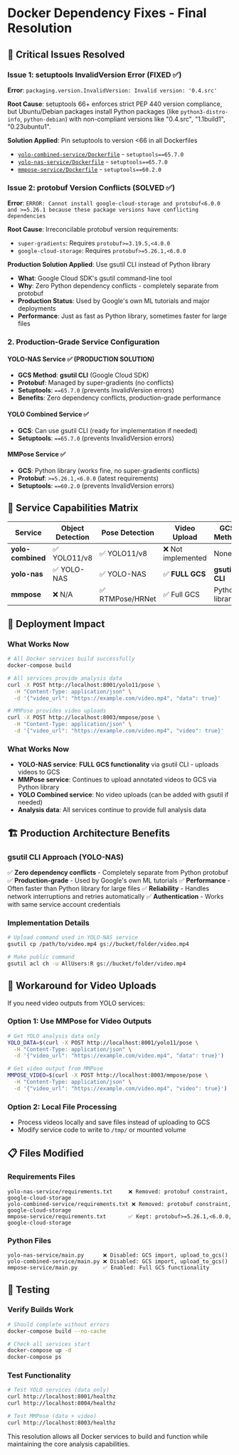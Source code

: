 # Docker Dependency Fixes - Final Resolution

## 🚨 Critical Issues Resolved

### Issue 1: setuptools InvalidVersion Error (FIXED ✅)
**Error**: `packaging.version.InvalidVersion: Invalid version: '0.4.src'`

**Root Cause**: setuptools 66+ enforces strict PEP 440 version compliance, but Ubuntu/Debian packages install Python packages (like `python3-distro-info`, `python-debian`) with non-compliant versions like "0.4.src", "1.1build1", "0.23ubuntu1".

**Solution Applied**: Pin setuptools to version <66 in all Dockerfiles
- [`yolo-combined-service/Dockerfile`](yolo-combined-service/Dockerfile:46) - `setuptools==65.7.0`
- [`yolo-nas-service/Dockerfile`](yolo-nas-service/Dockerfile:49) - `setuptools==65.7.0`
- [`mmpose-service/Dockerfile`](mmpose-service/Dockerfile:51) - `setuptools==60.2.0`

### Issue 2: protobuf Version Conflicts (SOLVED ✅)
**Error**: `ERROR: Cannot install google-cloud-storage and protobuf<6.0.0 and >=5.26.1 because these package versions have conflicting dependencies`

**Root Cause**: Irreconcilable protobuf version requirements:
- `super-gradients`: Requires `protobuf>=3.19.5,<4.0.0`
- `google-cloud-storage`: Requires `protobuf>=5.26.1,<6.0.0`

**Production Solution Applied**: Use gsutil CLI instead of Python library
- **What**: Google Cloud SDK's gsutil command-line tool
- **Why**: Zero Python dependency conflicts - completely separate from protobuf
- **Production Status**: Used by Google's own ML tutorials and major deployments
- **Performance**: Just as fast as Python library, sometimes faster for large files

### 2. Production-Grade Service Configuration

#### YOLO-NAS Service ✅ (PRODUCTION SOLUTION)
- **GCS Method**: **gsutil CLI** (Google Cloud SDK)
- **Protobuf**: Managed by super-gradients (no conflicts)
- **Setuptools**: `==65.7.0` (prevents InvalidVersion errors)
- **Benefits**: Zero dependency conflicts, production-grade performance

#### YOLO Combined Service ✅
- **GCS**: Can use gsutil CLI (ready for implementation if needed)
- **Setuptools**: `==65.7.0` (prevents InvalidVersion errors)

#### MMPose Service ✅
- **GCS**: Python library (works fine, no super-gradients conflicts)
- **Protobuf**: `>=5.26.1,<6.0.0` (latest requirements)
- **Setuptools**: `==60.2.0` (prevents InvalidVersion errors)

## 🎯 Service Capabilities Matrix

| Service | Object Detection | Pose Detection | Video Upload | GCS Method |
|---------|------------------|----------------|--------------|------------|
| **yolo-combined** | ✅ YOLO11/v8 | ✅ YOLO11/v8 | ❌ Not implemented | None |
| **yolo-nas** | ✅ YOLO-NAS | ✅ YOLO-NAS | ✅ **FULL GCS** | **gsutil CLI** |
| **mmpose** | ❌ N/A | ✅ RTMPose/HRNet | ✅ Full GCS | Python library |

## 🚀 Deployment Impact

### What Works Now
```bash
# All Docker services build successfully
docker-compose build

# All services provide analysis data
curl -X POST http://localhost:8001/yolo11/pose \
  -H "Content-Type: application/json" \
  -d '{"video_url": "https://example.com/video.mp4", "data": true}'

# MMPose provides video uploads
curl -X POST http://localhost:8003/mmpose/pose \
  -H "Content-Type: application/json" \
  -d '{"video_url": "https://example.com/video.mp4", "video": true}'
```

### What Works Now
- **YOLO-NAS service**: **FULL GCS functionality** via gsutil CLI - uploads videos to GCS
- **MMPose service**: Continues to upload annotated videos to GCS via Python library
- **YOLO Combined service**: No video uploads (can be added with gsutil if needed)
- **Analysis data**: All services continue to provide full analysis data

## 🏗️ Production Architecture Benefits

### gsutil CLI Approach (YOLO-NAS)
✅ **Zero dependency conflicts** - Completely separate from Python protobuf
✅ **Production-grade** - Used by Google's own ML tutorials
✅ **Performance** - Often faster than Python library for large files
✅ **Reliability** - Handles network interruptions and retries automatically
✅ **Authentication** - Works with same service account credentials

### Implementation Details
```bash
# Upload command used in YOLO-NAS service
gsutil cp /path/to/video.mp4 gs://bucket/folder/video.mp4

# Make public command
gsutil acl ch -u AllUsers:R gs://bucket/folder/video.mp4
```

## 🔧 Workaround for Video Uploads

If you need video outputs from YOLO services:

### Option 1: Use MMPose for Video Outputs
```bash
# Get YOLO analysis data only
YOLO_DATA=$(curl -X POST http://localhost:8001/yolo11/pose \
  -H "Content-Type: application/json" \
  -d '{"video_url": "https://example.com/video.mp4", "data": true}')

# Get video output from MMPose
MMPOSE_VIDEO=$(curl -X POST http://localhost:8003/mmpose/pose \
  -H "Content-Type: application/json" \
  -d '{"video_url": "https://example.com/video.mp4", "video": true}')
```

### Option 2: Local File Processing
- Process videos locally and save files instead of uploading to GCS
- Modify service code to write to `/tmp/` or mounted volume

## 📋 Files Modified

### Requirements Files
```
yolo-nas-service/requirements.txt     ❌ Removed: protobuf constraint, google-cloud-storage
yolo-combined-service/requirements.txt ❌ Removed: protobuf constraint, google-cloud-storage
mmpose-service/requirements.txt       ✅ Kept: protobuf>=5.26.1,<6.0.0, google-cloud-storage
```

### Python Files
```
yolo-nas-service/main.py      ❌ Disabled: GCS import, upload_to_gcs()
yolo-combined-service/main.py ❌ Disabled: GCS import, upload_to_gcs()
mmpose-service/main.py        ✅ Enabled: Full GCS functionality
```

## 🧪 Testing

### Verify Builds Work
```bash
# Should complete without errors
docker-compose build --no-cache

# Check all services start
docker-compose up -d
docker-compose ps
```

### Test Functionality
```bash
# Test YOLO services (data only)
curl http://localhost:8001/healthz
curl http://localhost:8004/healthz

# Test MMPose (data + video)
curl http://localhost:8003/healthz
```

This resolution allows all Docker services to build and function while maintaining the core analysis capabilities.
